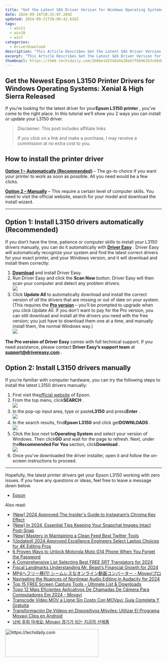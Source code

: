 ```yaml
---
title: "Get the Latest SAS Driver Version for Windows Operating Systems: 10, 8, 7"
date: 2024-09-16T20:25:07.209Z
updated: 2024-09-21T20:00:42.616Z
tags:
  - win11
  - win10
  - win7
categories:
  - DriverDownload
description: "This Article Describes Get the Latest SAS Driver Version for Windows Operating Systems: 10, 8, 7"
excerpt: "This Article Describes Get the Latest SAS Driver Version for Windows Operating Systems: 10, 8, 7"
thumbnail: https://thmb.techidaily.com/2b0be1d254da9a28eb7fb0462b3c66de235332cf8b2fab4ba3941b84a9d75cac.jpg
---
```


## Get the Newest Epson L3150 Printer Drivers for Windows Operating Systems: Xenial & High Sierra Released

If you’re looking for the latest driver for your**Epson L3150 printer** , you’ve come to the right place. In this tutorial we’ll show you 2 ways you can install or update your L3150 driver.

>  Disclaimer: This post includes affiliate links
>
>  If you click on a link and make a purchase, I may receive a commission at no extra cost to you.
>

## How to install the printer driver

**[Option 1 – Automatically (Recommended)](https://www.drivereasy.com/knowledge/epson-l3150-driver-download-update-windows-10-8-7/#option1)**  – The go-to choice if you want your printer to work as soon as possible. All you need would be a few clicks.

[**Option 2 – Manually**](https://tools.techidaily.com/drivereasy/download/) – This require a certain level of computer skills. You need to visit the official website, search for your model and download the install wizard.

---

## Option 1: Install L3150 drivers automatically (Recommended)

 If you don’t have the time, patience or computer skills to install your L3150 drivers manually, you can do it automatically with **[Driver Easy](https://tools.techidaily.com/drivereasy/download/)**  . Driver Easy will automatically recognize your system and find the latest correct drivers for your exact printer, and your Windows version, and it will download and install them correctly:

1. **[Download](https://tools.techidaily.com/drivereasy/download/)**  and install Driver Easy.
2. Run Driver Easy and click the **Scan Now** button. Driver Easy will then scan your computer and detect any problem drivers.  
![](https://images.drivereasy.com/wp-content/uploads/2020/08/Scan-now.jpg)
3. Click **Update All** to automatically download and install the correct version of _all_ the drivers that are missing or out of date on your system.  
 (This requires the **[Pro version](https://tools.techidaily.com/drivereasy/download/)**  – you’ll be prompted to upgrade when you click Update All. If you don’t want to pay for the Pro version, you can still download and install all the drivers you need with the free version; you just have to download them one at a time, and manually install them, the normal Windows way.)  
![](https://images.drivereasy.com/wp-content/uploads/2020/12/de-update-l3150.jpg)

**The Pro version of Driver Easy** comes with full technical support. If you need assistance, please contact **Driver Easy’s support team** at **[support@drivereasy.com](https://tools.techidaily.com/drivereasy/download/) .**

## Option 2: Install L3150 drivers manually

 If you’re familiar with computer hardware, you can try the following steps to install the latest L3150 drivers manually:

1. First visit the[official website](https://epson.com.jm/) of Epson.
2. From the top menu, click**SEARCH** .  
![](https://images.drivereasy.com/wp-content/uploads/2020/12/epson-l3110-driver-manually-1.jpg)
3. In the pop-up input area, type or paste**L3150** and press**Enter** .  
![](https://images.drivereasy.com/wp-content/uploads/2020/12/epson-l3150-driver-manually-2.jpg)
4. In the search results, find**Epson L3150** and click get**DOWNLOADS** .  
![](https://images.drivereasy.com/wp-content/uploads/2020/12/epson-l3150-driver-manually-3.jpg)
5. Click the box next to**Operating System** and select your version of Windows. Then click**GO** and wait for the page to refresh. Next, under the**Recommended For You** section, click**Download** .  
![](https://images.drivereasy.com/wp-content/uploads/2020/12/epson-l3150-driver-manually-4.jpg)
6. Once you’ve downloaded the driver installer, open it and follow the on-screen instructions to proceed.

---

 Hopefully, the latest printer drivers get your Epson L3150 working with zero issues. If you have any questions or ideas, feel free to leave a message down below.

* [Epson](https://tools.techidaily.com/drivereasy/download/)

<ins class="adsbygoogle"
     style="display:block"
     data-ad-format="autorelaxed"
     data-ad-client="ca-pub-7571918770474297"
     data-ad-slot="1223367746"></ins>

<ins class="adsbygoogle"
     style="display:block"
     data-ad-client="ca-pub-7571918770474297"
     data-ad-slot="8358498916"
     data-ad-format="auto"
     data-full-width-responsive="true"></ins>

<span class="atpl-alsoreadstyle">Also read:</span>
<div><ul>
<li><a href="https://instagram-clips.techidaily.com/new-2024-approved-the-insiders-guide-to-instagrams-chroma-key-effect/"><u>[New] 2024 Approved The Insider's Guide to Instagram’s Chroma Key Effect</u></a></li>
<li><a href="https://snapchat-videos.techidaily.com/new-in-2024-essential-tips-keeping-your-snapchat-images-intact-post-snap/"><u>[New] In 2024, Essential Tips Keeping Your Snapchat Images Intact Post-Snap</u></a></li>
<li><a href="https://twitter-clips.techidaily.com/new-mastery-in-maintaining-a-clean-feed-best-twitter-tools/"><u>[New] Mastery in Maintaining a Clean Feed Best Twitter Tools</u></a></li>
<li><a href="https://fox-hovers.techidaily.com/updated-2024-approved-excellence-engineers-select-laptop-choices-for-4k-editing-pros/"><u>[Updated] 2024 Approved Excellence Engineers Select Laptop Choices for 4K Editing Pros</u></a></li>
<li><a href="https://android-unlock.techidaily.com/6-proven-ways-to-unlock-motorola-moto-g14-phone-when-you-forget-the-password-by-drfone-android/"><u>6 Proven Ways to Unlock Motorola Moto G14 Phone When You Forget the Password</u></a></li>
<li><a href="https://extra-lessons.techidaily.com/a-comprehensive-list-selecting-best-free-srt-translators-for-2024/"><u>A Comprehensive List Selecting Best FREE SRT Translators for 2024</u></a></li>
<li><a href="https://youtube-sure.techidaily.com/l-landmarks-understanding-mr-beasts-financial-growth-for-2024/"><u>Fiscal Landmarks Understanding Mr. Beast’s Financial Growth for 2024</u></a></li>
<li><a href="https://win-amazing.techidaily.com/mp4-movavi/"><u>MP4へフリー移行! シームレスなオンライン動画コンバーター - Movaviプロ</u></a></li>
<li><a href="https://extra-guidance.techidaily.com/navigating-the-nuances-of-nonlinear-audio-editing-in-audacity-for-2024/"><u>Navigating the Nuances of Nonlinear Audio Editing in Audacity for 2024</u></a></li>
<li><a href="https://win-amazing.techidaily.com/top-15-free-screen-capture-tools-ultimate-list-and-downloads/"><u>Top 15 FREE Screen Capture Tools - Ultimate List & Downloads</u></a></li>
<li><a href="https://win-amazing.techidaily.com/topo-12-mais-eficientes-aplicativos-de-chamadas-de-camera-para-computadores-em-2024-movavi/"><u>Topo 12 Mais Eficientes Aplicativos De Chamadas De Câmera Para Computadores Em 2024 - Movavi</u></a></li>
<li><a href="https://win-amazing.techidaily.com/transcode-video-mov-a-ligne-sin-costo-con-movavi-guia-completa-y-gratuita/"><u>Transcode Vídeo MOV a Ligne Sin Costo Con MOVavi: Guía Completa Y Gratuita</u></a></li>
<li><a href="https://win-amazing.techidaily.com/transformacion-de-videos-en-dispositivos-moviles-utilizar-el-programa-movavi-clips-en-android/"><u>Transformación De Vídeos en Dispositivos Móviles: Utilizar El Programa Movavi Clips en Android</u></a></li>
<li><a href="https://win-amazing.techidaily.com/1726224912260-movavi/"><u>낭비 후회 마세요: Movavi 경기가 되는 지금의 선제품</u></a></li>
</ul></div>

<!-- affiliate ads begin -->
<a href="https://aligracehair.sjv.io/c/5597632/2036481/19272" target="_top" id="2036481">
  <img src="//a.impactradius-go.com/display-ad/19272-2036481" border="0" alt="https://techidaily.com" width="300" height="90"/>
</a>
<img height="0" width="0" src="https://aligracehair.sjv.io/i/5597632/2036481/19272" style="position:absolute;visibility:hidden;" border="0" />
<!-- affiliate ads end -->

